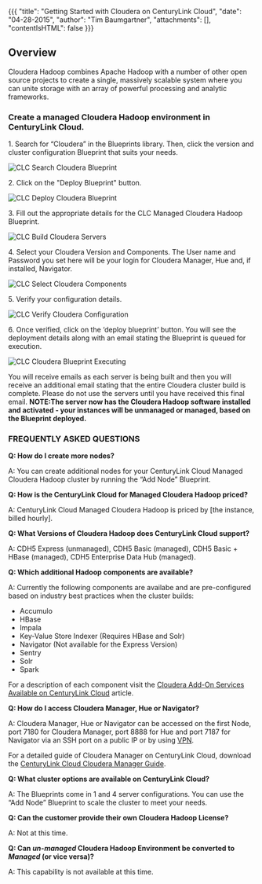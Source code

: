 {{{
  "title": "Getting Started with Cloudera on CenturyLink Cloud",
  "date": "04-28-2015",
  "author": "Tim Baumgartner",
  "attachments": [],
  "contentIsHTML": false
}}}

## Overview

Cloudera Hadoop combines Apache Hadoop with a number of other open source projects to create a single, massively scalable system where you can unite storage with an array of powerful processing and analytic frameworks.

### Create a managed Cloudera Hadoop environment in CenturyLink Cloud.

1\. Search for “Cloudera” in the Blueprints library. Then, click the version and cluster configuration Blueprint that suits your needs.

![CLC Search Cloudera Blueprint](../images/Cloudera/Cloudera_Article_1.png)

2\. Click on the "Deploy Blueprint" button.

![CLC Deploy Cloudera Blueprint](../images/Cloudera/Cloudera_Article_2.png)

3\. Fill out the appropriate details for the CLC Managed Cloudera Hadoop Blueprint.

![CLC Build Cloudera Servers](../images/Cloudera/Cloudera_Article_3.png)

4\. Select your Cloudera Version and Components.
The User name and Password you set here will be your login for Cloudera Manager, Hue and, if installed, Navigator.

![CLC Select Cloudera Components](../images/Cloudera/Cloudera_Article_4.PNG)

5\. Verify your configuration details.

![CLC Verify Cloudera Configuration](../images/Cloudera/Cloudera_Article_5.PNG)

6\. Once verified, click on the ‘deploy blueprint’ button.
You will see the deployment details along with an email stating the Blueprint is queued for execution.

![CLC Cloudera Blueprint Executing](../images/Cloudera/Cloudera_Article_6.png)

You will receive emails as each server is being built and then you will receive an additional email stating that the entire Cloudera cluster build is complete. Please do not use the servers until you have received this final email.
**NOTE:The server now has the Cloudera Hadoop software installed and activated - your instances will be unmanaged or managed, based on the Blueprint deployed.**

### FREQUENTLY ASKED QUESTIONS

**Q: How do I create more nodes?**

A: You can create additional nodes for your CenturyLink Cloud Managed Cloudera Hadoop cluster by running the “Add Node” Blueprint.

**Q: How is the CenturyLink Cloud for Managed Cloudera Hadoop priced?**

A: CenturyLink Cloud Managed Cloudera Hadoop is priced by [the instance, billed hourly].

**Q: What Versions of Cloudera Hadoop does CenturyLink Cloud support?**

A: CDH5 Express (unmanaged), CDH5 Basic (managed), CDH5 Basic + HBase (managed), CDH5 Enterprise Data Hub (managed).

**Q: Which additional Hadoop components are available?**

A: Currently the following components are availabe and are pre-configured based on industry best practices when the cluster builds:

* Accumulo
* HBase
* Impala
* Key-Value Store Indexer (Requires HBase and Solr)
* Navigator (Not available for the Express Version)
* Sentry
* Solr
* Spark

For a description of each component visit the [Cloudera Add-On Services Available on CenturyLink Cloud](cloudera-add-on-services-available-on-centurylink-cloud.md) article.

**Q: How do I access Cloudera Manager, Hue or Navigator?**

A: Cloudera Manager, Hue or Navigator can be accessed on the first Node, port 7180 for Cloudera Manager, port 8888 for Hue and port 7187 for Navigator via an SSH port on a public IP or by using [VPN](../Network/how-to-configure-client-vpn.md).

For a detailed guide of Cloudera Manager on CenturyLink Cloud, download the [CenturyLink Cloud Cloudera Manager Guide](https://www.ctl.io/knowledge-base/attachments/CenturyLink_Cloudera_Manager_Guide_11032014.pdf/).

**Q: What cluster options are available on CenturyLink Cloud?**

A: The Blueprints come in 1 and 4 server configurations. You can use the “Add Node” Blueprint to scale the cluster to meet your needs.

**Q: Can the customer provide their own Cloudera Hadoop License?**

A: Not at this time.

**Q: Can *un-managed* Cloudera Hadoop Environment be converted to *Managed* (or vice versa)?**

A: This capability is not available at this time.
